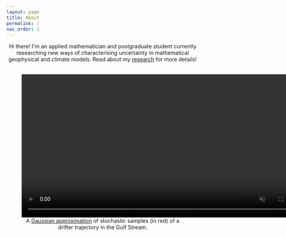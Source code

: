 ```yaml
---
layout: page
title: About
permalink: /
nav_order: 1
---
```


<center>
Hi there! I'm an applied mathematician and postgraduate student currently researching new ways of characterising uncertainty in mathematical geophysical and climate models.
Read about my <a href="/research">research</a> for more details!
</center>
<br>

<center>
<figure>
    <video width="750" autoplay loop muted>
        <source src="figures/single_gaussian.mp4" type="video/mp4">
    </video>
    <figcaption>
        A <a href="https://arxiv.org/abs/2309.16334">Gaussian approximation</a> of stochastic samples (in red) of a drifter trajectory in the Gulf Stream.
    </figcaption>
</figure>
</center>

